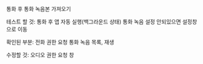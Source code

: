 통화 후 통화 녹음본 가져오기

테스트 할 것:
  통화 후 앱 자동 실행(백그라운드 상태)
  통화 녹음 설정 안되있으면 설정창으로 이동

확인된 부분:
  전화 권한 요청
  통화 녹음 목록, 재생  

수정할 것:
  오디오 권한 요청 창
  
